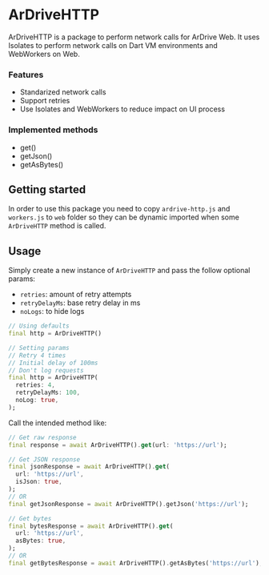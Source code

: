 # ArDriveHTTP

ArDriveHTTP is a package to perform network calls for ArDrive Web. It uses Isolates to perform network calls on Dart VM environments and WebWorkers on Web.

### Features

- Standarized network calls
- Support retries
- Use Isolates and WebWorkers to reduce impact on UI process

### Implemented methods

- get()
- getJson()
- getAsBytes()

## Getting started

In order to use this package you need to copy `ardrive-http.js` and `workers.js` to `web` folder so they can be dynamic imported when some `ArDriveHTTP` method is called.

## Usage

Simply create a new instance of `ArDriveHTTP` and pass the follow optional params:

- `retries`: amount of retry attempts
- `retryDelayMs`: base retry delay in ms
- `noLogs`: to hide logs

```dart
// Using defaults
final http = ArDriveHTTP()

// Setting params
// Retry 4 times
// Initial delay of 100ms
// Don't log requests
final http = ArDriveHTTP(
  retries: 4,
  retryDelayMs: 100,
  noLog: true,
);
```

Call the intended method like:

```dart
// Get raw response
final response = await ArDriveHTTP().get(url: 'https://url');

// Get JSON response
final jsonResponse = await ArDriveHTTP().get(
  url: 'https://url',
  isJson: true,
);
// OR
final getJsonResponse = await ArDriveHTTP().getJson('https://url');

// Get bytes
final bytesResponse = await ArDriveHTTP().get(
  url: 'https://url',
  asBytes: true,
);
// OR
final getBytesResponse = await ArDriveHTTP().getAsBytes('https://url');
```
